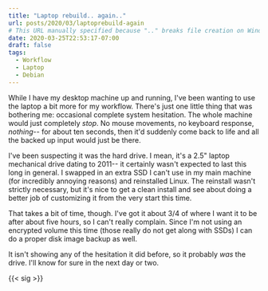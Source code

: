 ```yaml
---
title: "Laptop rebuild.. again.."
url: posts/2020/03/laptoprebuild-again
# This URL manually specified because ".." breaks file creation on Windows.
date: 2020-03-25T22:53:17-07:00
draft: false
tags:
  - Workflow
  - Laptop
  - Debian
---
```


While I have my desktop machine up and running, I've been wanting to use the laptop a bit more for my workflow. There's just one little thing that was bothering me: occasional complete system hesitation. The whole machine would just completely *stop*. No mouse movements, no keyboard response, *nothing*-- for about ten seconds, then it'd suddenly come back to life and all the backed up input would just be there.

I've been suspecting it was the hard drive. I mean, it's a 2.5" laptop mechanical drive dating to 2011-- it certainly wasn't expected to last this long in general. I swapped in an extra SSD I can't use in my main machine (for incredibly annoying reasons) and reinstalled Linux. The reinstall wasn't strictly necessary, but it's nice to get a clean install and see about doing a better job of customizing it from the very start this time.

That takes a bit of time, though. I've got it about 3/4 of where I want it to be after about five hours, so I can't really complain. Since I'm not using an encrypted volume this time (those really do not get along with SSDs) I can do a proper disk image backup as well.

It isn't showing any of the hesitation it did before, so it probably *was* the drive. I'll know for sure in the next day or two.

{{< sig >}}